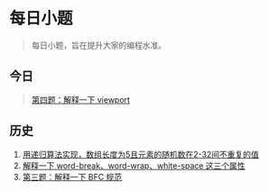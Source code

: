 # 每日小题

> 每日小题，旨在提升大家的编程水准。

## 今日
> [第四题：解释一下 viewport](https://github.com/guokangf/Daily/issues/4)

## 历史

1.  [用递归算法实现，数组长度为5且元素的随机数在2-32间不重复的值](https://github.com/guokangf/Daily/issues/1)
1.  [解释一下 word-break、word-wrap、white-space 这三个属性](https://github.com/guokangf/Daily/issues/2)
1.  [第三题：解释一下 BFC 规范](https://github.com/guokangf/Daily/issues/3)
